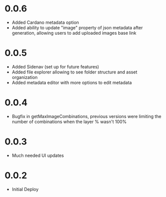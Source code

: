# 0.0.6
- Added Cardano metadata option
- Added ability to update "image" property of json metadata after generation, allowing users to add uploaded images base link

# 0.0.5
- Added Sidenav (set up for future features)
- Added file explorer allowing to see folder structure and asset organization
- Added metadata editor with more options to edit metadata

# 0.0.4
- Bugfix in getMaxImageCombinations, previous versions were limiting the number of combinations when the layer % wasn't 100%

# 0.0.3
- Much needed UI updates

# 0.0.2
- Initial Deploy
